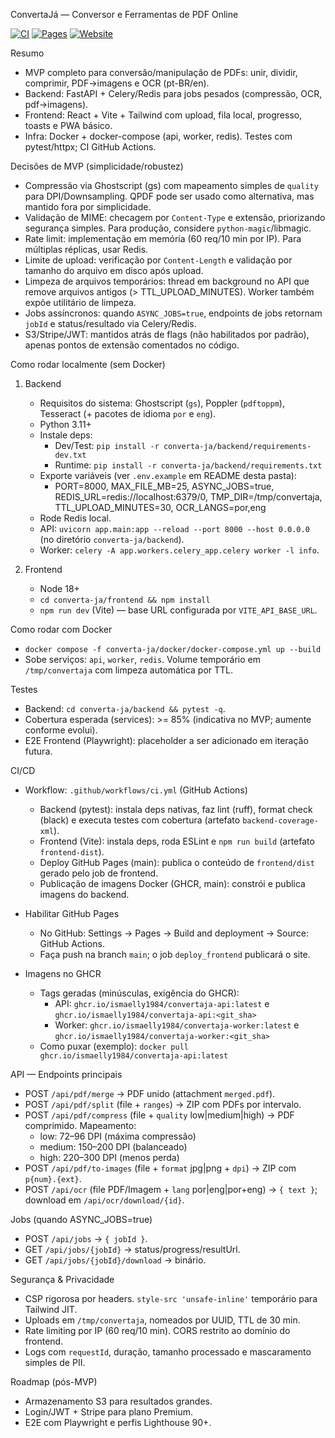 ConvertaJá — Conversor e Ferramentas de PDF Online

[![CI](https://github.com/Ismaelly1984/ConvertaJa/actions/workflows/ci.yml/badge.svg)](https://github.com/Ismaelly1984/ConvertaJa/actions/workflows/ci.yml)
[![Pages](https://github.com/Ismaelly1984/ConvertaJa/actions/workflows/pages/pages-build-deployment/badge.svg)](https://github.com/Ismaelly1984/ConvertaJa/actions/workflows/pages/pages-build-deployment)
[![Website](https://img.shields.io/website?url=https%3A%2F%2Fismaelly1984.github.io%2FConvertaJa)](https://ismaelly1984.github.io/ConvertaJa)

Resumo
- MVP completo para conversão/manipulação de PDFs: unir, dividir, comprimir, PDF→imagens e OCR (pt-BR/en).
- Backend: FastAPI + Celery/Redis para jobs pesados (compressão, OCR, pdf→imagens).
- Frontend: React + Vite + Tailwind com upload, fila local, progresso, toasts e PWA básico.
- Infra: Docker + docker-compose (api, worker, redis). Testes com pytest/httpx; CI GitHub Actions.

Decisões de MVP (simplicidade/robustez)
- Compressão via Ghostscript (gs) com mapeamento simples de `quality` para DPI/Downsampling. QPDF pode ser usado como alternativa, mas mantido fora por simplicidade.
- Validação de MIME: checagem por `Content-Type` e extensão, priorizando segurança simples. Para produção, considere `python-magic`/libmagic.
- Rate limit: implementação em memória (60 req/10 min por IP). Para múltiplas réplicas, usar Redis.
- Limite de upload: verificação por `Content-Length` e validação por tamanho do arquivo em disco após upload.
- Limpeza de arquivos temporários: thread em background no API que remove arquivos antigos (> TTL_UPLOAD_MINUTES). Worker também expõe utilitário de limpeza.
- Jobs assíncronos: quando `ASYNC_JOBS=true`, endpoints de jobs retornam `jobId` e status/resultado via Celery/Redis.
- S3/Stripe/JWT: mantidos atrás de flags (não habilitados por padrão), apenas pontos de extensão comentados no código.

Como rodar localmente (sem Docker)
1) Backend
   - Requisitos do sistema: Ghostscript (`gs`), Poppler (`pdftoppm`), Tesseract (+ pacotes de idioma `por` e `eng`).
   - Python 3.11+
   - Instale deps:
     - Dev/Test: `pip install -r converta-ja/backend/requirements-dev.txt`
     - Runtime: `pip install -r converta-ja/backend/requirements.txt`
   - Exporte variáveis (ver `.env.example` em README desta pasta):
     - PORT=8000, MAX_FILE_MB=25, ASYNC_JOBS=true, REDIS_URL=redis://localhost:6379/0, TMP_DIR=/tmp/convertaja, TTL_UPLOAD_MINUTES=30, OCR_LANGS=por,eng
   - Rode Redis local.
   - API: `uvicorn app.main:app --reload --port 8000 --host 0.0.0.0` (no diretório `converta-ja/backend`).
   - Worker: `celery -A app.workers.celery_app.celery worker -l info`.

2) Frontend
   - Node 18+
   - `cd converta-ja/frontend && npm install`
   - `npm run dev` (Vite) — base URL configurada por `VITE_API_BASE_URL`.

Como rodar com Docker
- `docker compose -f converta-ja/docker/docker-compose.yml up --build`
- Sobe serviços: `api`, `worker`, `redis`. Volume temporário em `/tmp/convertaja` com limpeza automática por TTL.

Testes
- Backend: `cd converta-ja/backend && pytest -q`.
- Cobertura esperada (services): >= 85% (indicativa no MVP; aumente conforme evolui).
- E2E Frontend (Playwright): placeholder a ser adicionado em iteração futura.

CI/CD
- Workflow: `.github/workflows/ci.yml` (GitHub Actions)
  - Backend (pytest): instala deps nativas, faz lint (ruff), format check (black) e executa testes com cobertura (artefato `backend-coverage-xml`).
  - Frontend (Vite): instala deps, roda ESLint e `npm run build` (artefato `frontend-dist`).
  - Deploy GitHub Pages (main): publica o conteúdo de `frontend/dist` gerado pelo job de frontend.
  - Publicação de imagens Docker (GHCR, main): constrói e publica imagens do backend.

- Habilitar GitHub Pages
  - No GitHub: Settings → Pages → Build and deployment → Source: GitHub Actions.
  - Faça push na branch `main`; o job `deploy_frontend` publicará o site.

- Imagens no GHCR
  - Tags geradas (minúsculas, exigência do GHCR):
    - API: `ghcr.io/ismaelly1984/convertaja-api:latest` e `ghcr.io/ismaelly1984/convertaja-api:<git_sha>`
    - Worker: `ghcr.io/ismaelly1984/convertaja-worker:latest` e `ghcr.io/ismaelly1984/convertaja-worker:<git_sha>`
  - Como puxar (exemplo): `docker pull ghcr.io/ismaelly1984/convertaja-api:latest`

API — Endpoints principais
- POST `/api/pdf/merge` → PDF unido (attachment `merged.pdf`).
- POST `/api/pdf/split` (file + `ranges`) → ZIP com PDFs por intervalo.
- POST `/api/pdf/compress` (file + `quality` low|medium|high) → PDF comprimido. Mapeamento:
  - low: 72–96 DPI (máxima compressão)
  - medium: 150–200 DPI (balanceado)
  - high: 220–300 DPI (menos perda)
- POST `/api/pdf/to-images` (file + `format` jpg|png + `dpi`) → ZIP com `p{num}.{ext}`.
- POST `/api/ocr` (file PDF/Imagem + `lang` por|eng|por+eng) → `{ text }`; download em `/api/ocr/download/{id}`.

Jobs (quando ASYNC_JOBS=true)
- POST `/api/jobs` → `{ jobId }`.
- GET `/api/jobs/{jobId}` → status/progress/resultUrl.
- GET `/api/jobs/{jobId}/download` → binário.

Segurança & Privacidade
- CSP rigorosa por headers. `style-src 'unsafe-inline'` temporário para Tailwind JIT.
- Uploads em `/tmp/convertaja`, nomeados por UUID, TTL de 30 min.
- Rate limiting por IP (60 req/10 min). CORS restrito ao domínio do frontend.
- Logs com `requestId`, duração, tamanho processado e mascaramento simples de PII.

Roadmap (pós-MVP)
- Armazenamento S3 para resultados grandes.
- Login/JWT + Stripe para plano Premium.
- E2E com Playwright e perfis Lighthouse 90+.
